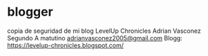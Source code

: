 # blogger
copia de seguridad de mi blog LevelUp Chronicles
Adrian Vasconez
Segundo A matutino
adrianvasconez2005@gmail.com
Blogg: https://levelup-chronicles.blogspot.com/
